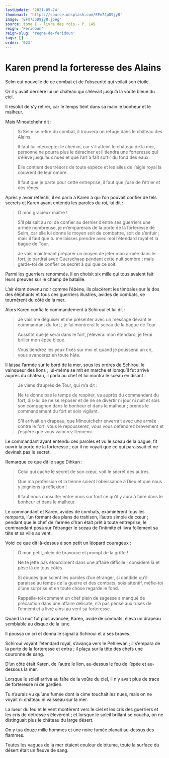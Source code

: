 ```yaml
---
lastUpdate: '2021-05-24'
thumbnail: 'https://source.unsplash.com/EFm7JpD9jy8'
image: 'EFm7JpD9jy8.jpeg'
source: tome I - livre des rois - P. 149
reign: 'Feridoun'
reign-slug: 'regne-de-feridoun'
tags: []
order: '023'
---
```


# Karen prend la forteresse des Alains

Selm eut nouvelle de ce combat et de l’obscurité qui voilait son étoile.

Or il y avait derrière lui un château qui s’élevait jusqu’à la voûte bleue du ciel.

Il résolut de s’y retirer, car le temps tient dans sa main le bonheur et le malheur.

Mais Minoutchehr dit :

> Si Selm se retire du combat, il trouvera un refuge dans le château des Alains.
>
> Il faut lui intercepter le chemin, car s’il atteint le château de la mer, personne ne pourra plus le déraciner et il tiendra une forteresse qui s’élève jusqu’aux nues et que l’art a fait sortir du fond des eaux.
>
> Elle contient des trésors de toute espèce et les ailes de l’aigle royal la couvrent de leur ombre.
>
> Il faut que je parte pour cette entreprise, il faut que j’use de l’étrier et des rênes.

Après y avoir réfléchi, il en parla à Karen à qui l’on pouvait confier de tels secrets et Karen ayant entendu les paroles du roi, lui dit :

> Ô mon gracieux maître !
>
> S’il plaisait au roi de confier au dernier d’entre ses guerriers une armée nombreuse, je m’emparerais de la porte de la forteresse de Selm, car elle lui donne le moyen soit de combattre, soit de s’enfuir ; mais il faut que tu me laisses prendre avec moi l’étendard royal et la bague de Tour.
>
> Je vais maintenant préparer un moyen de jeter mon armée dans le fort, je partirai avec Guerschasp pendant cette nuit sombre ; mais garde-toi de confier ce secret à qui que ce soit.

Parmi les guerriers renommés, il en choisit six mille qui tous avaient fait leurs preuves sur le champ de bataille.

L’air étant devenu noir comme l’ébène, ils placèrent les timbales sur le dos des éléphants et tous ces guerriers illustres, avides de combats, se tournèrent du côté de la mer.

Alors Karen confia le commandement à Schiroui et lui dit :

> Je vais me déguiser et me présenter avec un message devant le commandant du fort ; je lui montrerai le sceau de la bague de Tour.
>
> Aussitôt que je serai dans le fort, j’élèverai mon étendard, je ferai briller mon épée bleue.
>
> Vous tiendrez les yeux fixés sur moi et quand je pousserai un cri, vous avancerez en toute hâte.

Il laissa l’armée sur le bord de la mer, sous les ordres de Schiroui le vainqueur des lions ; lui-même se mit en marche et lorsqu’il fut arrivé auprès du château, il parla au chef et lui montra le sceau en disant :

> Je viens d’auprès de Tour, qui m’a dit :
>
> Ne te donne pas le temps de respirer, va auprès du commandant du fort, dis-lui de ne se reposer et de ne se divertir ni jour ni nuit et sois son compagnon dans le bonheur et dans le malheur ; prends le commandement du fort et sois vigilant.
>
> S’il arrivait un drapeau, que Minoutchehr enverrait avec une armée contre le fort, vous le repousserez, vous vous défendrez bravement et j’espère que vous vaincrez l’ennemi.

Le commandant ayant entendu ces paroles et vu le sceau de la bague, fit ouvrir la porte de la forteresse ; car il ne voyait que ce qui paraissait et ne devinait pas le secret.

Remarque ce que dit le sage Dihkan :

> Celui qui cache le secret de son cœur, voit le secret des autres.
>
> Que ma profession et la tienne soient l’obéissance à Dieu et que nous y joignions la réflexion !
>
> Il faut nous consulter entre nous sur tout ce qu’il y aura à faire dans le bonheur et dans le malheur.

Le commandant et Karen, avides de combats, examinèrent tous les remparts, l’un formant des plans de trahison, l’autre simple de cœur ; pendant que le chef de l’armée d’Iran était prêt à toute entreprise, le commandant posa sur l’étranger le sceau de l’intimité et livra follement sa tête et sa ville au vent.

Voici ce que dit là-dessus à son petit un léopard courageux :

> Ô mon petit, plein de bravoure et prompt de la griffe !
>
> Ne te jette pas étourdiment dans une affaire difficile ; considère là et pèse là de tous côtés.
>
> Si douces que soient les paroles d’un étranger, si candide qu’il paraisse au temps de la guerre et des combats, sois attentif, méfie-toi d’une surprise et en toute chose regarde le fond.
>
> Rappelle-toi comment un chef plein de sagesse a manqué de précaution dans une affaire délicate, n’a pas pensé aux ruses de l’ennemi et a livré ainsi au vent sa forteresse.

Quand la nuit fut plus avancée, Karen, avide de combats, éleva un drapeau semblable au disque de la lune.

Il poussa un cri et donna le signal à Schiroui et à ses braves.

Schiroui voyant l’étendard royal, s’avança vers le Pehlewan ; il s’empara de la porte de la forteresse et entra ; il plaça sur la tête des chefs une couronne de sang.

D’un côté était Karen, de l’autre le lion, au-dessus le feu de l’épée et au-dessous la mer.

Lorsque le soleil arriva au faîte de la voûte du ciel, il n’y avait plus de trace de forteresse ni de gardien.

Tu n’aurais vu qu’une fumée dont la cime touchait les nues, mais on ne voyait ni château ni vaisseau sur la mer.

La lueur du feu et le vent montèrent vers le ciel et les cris des guerriers et les cris de détresse s’élevèrent ; et lorsque le soleil brillant se coucha, on ne distinguait plus le château du large désert.

On y tua douze mille hommes et une noire fumée planait au-dessus des flammes.

Toutes les vagues de la mer étaient couleur de bitume, toute la surface du désert était un fleuve de sang.
